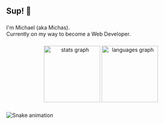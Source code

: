 <h2 align="left">Sup! 👋</h2>

###

<p align="left">I'm Michael (aka Michas).<br>Currently on my way to become a Web Developer.</p>

###

<div align="center">
  <img src="https://github-readme-stats.vercel.app/api?hide_title=false&hide_rank=false&show_icons=true&include_all_commits=true&count_private=true&disable_animations=false&theme=dark&locale=en&hide_border=true&username=michaelcalb" height="150" alt="stats graph"  />
  <img src="https://github-readme-stats.vercel.app/api/top-langs?locale=en&hide_title=false&layout=compact&card_width=320&langs_count=5&theme=dark&hide_border=true&username=michaelcalb" height="150" alt="languages graph"  />
</div>

###

<img src="https://raw.githubusercontent.com/michaelcalb/michaelcalb/blob/output/snake.svg" alt="Snake animation" />

###
